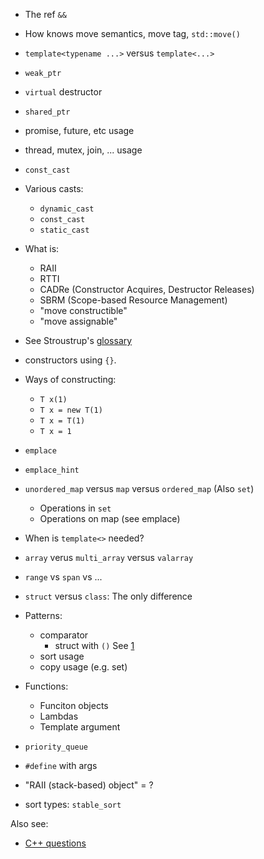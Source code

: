
* The ref `&&`
* How knows move semantics, move tag, `std::move()`
* `template<typename ...>` versus `template<...>`
* `weak_ptr`
* `virtual` destructor
* `shared_ptr`
* promise, future, etc usage
* thread, mutex, join, ... usage
* `const_cast`
* Various casts:
   * `dynamic_cast`
   * `const_cast`
   * `static_cast`
* What is:
   * RAII
   * RTTI
   * CADRe (Constructor Acquires, Destructor Releases)
   * SBRM (Scope-based Resource Management)
   * "move constructible"
   * "move assignable"
* See Stroustrup's [glossary](https://www.stroustrup.com/glossary.html)

* constructors using `{}`.
* Ways of constructing:
   * `T x(1)`
   * `T x = new T(1)`
   * `T x = T(1)`
   * `T x = 1`
* `emplace`
* `emplace_hint`
* `unordered_map` versus `map` versus `ordered_map` (Also `set`)
   * Operations in `set`
   * Operations on map (see emplace)
* When is `template<>` needed?
* `array` verus `multi_array` versus `valarray`
* `range` vs `span` vs ...
* `struct` versus `class`: The only difference
* Patterns:
   * comparator
      * struct with `()` See [1](https://github.com/sohale/cs-glossaries/blob/master/cpp-details.cpp)
   * sort usage
   * copy usage (e.g. set)
* Functions:
   * Funciton objects
   * Lambdas
   * Template argument
* `priority_queue`
* `#define` with args
* "RAII (stack-based) object" = ?
* sort types: `stable_sort`


Also see:
* [C++ questions](https://github.com/sohale/cs-glossaries/blob/master/c%2B%2Bquestions.md)

